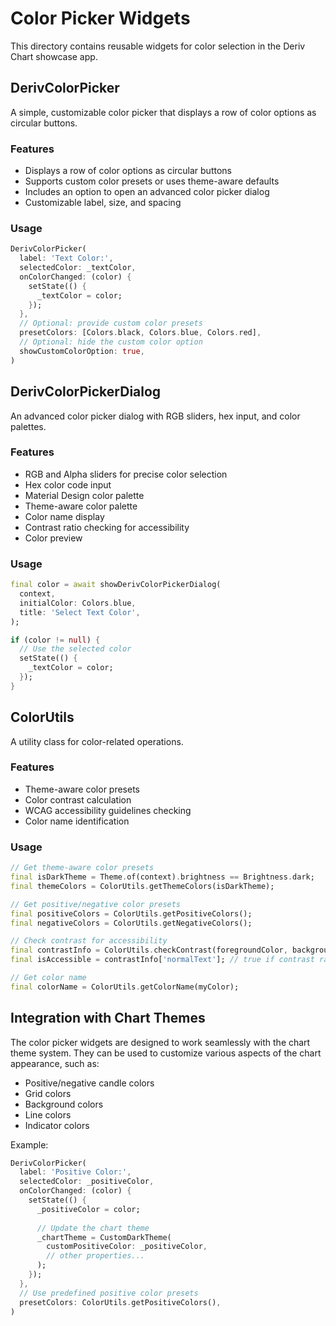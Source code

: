 # Color Picker Widgets

This directory contains reusable widgets for color selection in the Deriv Chart showcase app.

## DerivColorPicker

A simple, customizable color picker that displays a row of color options as circular buttons.

### Features

- Displays a row of color options as circular buttons
- Supports custom color presets or uses theme-aware defaults
- Includes an option to open an advanced color picker dialog
- Customizable label, size, and spacing

### Usage

```dart
DerivColorPicker(
  label: 'Text Color:',
  selectedColor: _textColor,
  onColorChanged: (color) {
    setState(() {
      _textColor = color;
    });
  },
  // Optional: provide custom color presets
  presetColors: [Colors.black, Colors.blue, Colors.red],
  // Optional: hide the custom color option
  showCustomColorOption: true,
)
```

## DerivColorPickerDialog

An advanced color picker dialog with RGB sliders, hex input, and color palettes.

### Features

- RGB and Alpha sliders for precise color selection
- Hex color code input
- Material Design color palette
- Theme-aware color palette
- Color name display
- Contrast ratio checking for accessibility
- Color preview

### Usage

```dart
final color = await showDerivColorPickerDialog(
  context,
  initialColor: Colors.blue,
  title: 'Select Text Color',
);

if (color != null) {
  // Use the selected color
  setState(() {
    _textColor = color;
  });
}
```

## ColorUtils

A utility class for color-related operations.

### Features

- Theme-aware color presets
- Color contrast calculation
- WCAG accessibility guidelines checking
- Color name identification

### Usage

```dart
// Get theme-aware color presets
final isDarkTheme = Theme.of(context).brightness == Brightness.dark;
final themeColors = ColorUtils.getThemeColors(isDarkTheme);

// Get positive/negative color presets
final positiveColors = ColorUtils.getPositiveColors();
final negativeColors = ColorUtils.getNegativeColors();

// Check contrast for accessibility
final contrastInfo = ColorUtils.checkContrast(foregroundColor, backgroundColor);
final isAccessible = contrastInfo['normalText']; // true if contrast ratio >= 4.5:1

// Get color name
final colorName = ColorUtils.getColorName(myColor);
```

## Integration with Chart Themes

The color picker widgets are designed to work seamlessly with the chart theme system. They can be used to customize various aspects of the chart appearance, such as:

- Positive/negative candle colors
- Grid colors
- Background colors
- Line colors
- Indicator colors

Example:

```dart
DerivColorPicker(
  label: 'Positive Color:',
  selectedColor: _positiveColor,
  onColorChanged: (color) {
    setState(() {
      _positiveColor = color;
      
      // Update the chart theme
      _chartTheme = CustomDarkTheme(
        customPositiveColor: _positiveColor,
        // other properties...
      );
    });
  },
  // Use predefined positive color presets
  presetColors: ColorUtils.getPositiveColors(),
)
